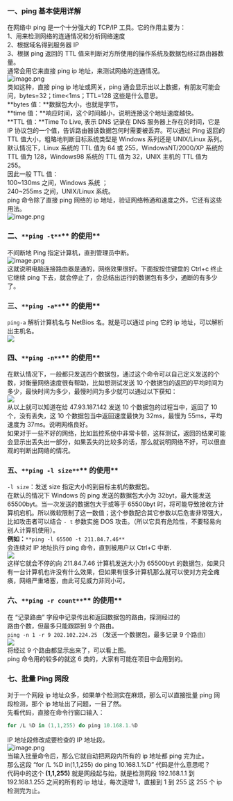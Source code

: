 <a name="B6BhR"></a>
### **一、ping 基本使用详解**
在网络中 ping 是一个十分强大的 TCP/IP 工具。它的作用主要为：<br />1、用来检测网络的连通情况和分析网络速度<br />2、根据域名得到服务器 IP<br />3、根据 ping 返回的 TTL 值来判断对方所使用的操作系统及数据包经过路由器数量。<br />通常会用它来直接 ping ip 地址，来测试网络的连通情况。<br />![image.png](https://cdn.nlark.com/yuque/0/2022/png/396745/1657252862934-d8ddac7c-ec3a-4668-94eb-518948c1c0a9.png#clientId=ub829d9e5-6aba-4&from=paste&height=258&id=ua5b3cbe1&originHeight=646&originWidth=1879&originalType=binary&ratio=1&rotation=0&showTitle=false&size=356082&status=done&style=none&taskId=u8eaef70b-097e-4406-a0cb-d259f58e468&title=&width=751.6)<br />类如这种，直接 ping ip 地址或网关，ping 通会显示出以上数据，有朋友可能会问，bytes=32；time<1ms；TTL=128 这些是什么意思。<br />**bytes 值：**数据包大小，也就是字节。<br />**time 值：**响应时间，这个时间越小，说明连接这个地址速度越快。<br />**TTL 值：**Time To Live, 表示 DNS 记录在 DNS 服务器上存在的时间，它是 IP 协议包的一个值，告诉路由器该数据包何时需要被丢弃。可以通过 Ping 返回的 TTL 值大小，粗略地判断目标系统类型是 Windows 系列还是 UNIX/Linux 系列。<br />默认情况下，Linux 系统的 TTL 值为 64 或 255，WindowsNT/2000/XP 系统的 TTL 值为 128，Windows98 系统的 TTL 值为 32，UNIX 主机的 TTL 值为 255。<br />因此一般 TTL 值：<br />100~130ms 之间，Windows 系统 ；<br />240~255ms 之间，UNIX/Linux 系统。<br />ping 命令除了直接 ping 网络的 ip 地址，验证网络畅通和速度之外，它还有这些用法。<br />![image.png](https://cdn.nlark.com/yuque/0/2022/png/396745/1657252968739-b86a118d-fcb8-40e2-b3a5-cf775cacd574.png#clientId=ub829d9e5-6aba-4&from=paste&height=734&id=u8625d8ea&originHeight=1836&originWidth=2308&originalType=binary&ratio=1&rotation=0&showTitle=false&size=1199762&status=done&style=none&taskId=ueb2cafb5-5d63-4ce8-95af-3949cd12a68&title=&width=923.2)
<a name="Rfeo1"></a>
### **二、**`**ping -t**`** 的使用**
不间断地 Ping 指定计算机，直到管理员中断。<br />![image.png](https://cdn.nlark.com/yuque/0/2022/png/396745/1657253014181-61d44acb-b4b0-4304-aa29-d7723d677cd7.png#clientId=ub829d9e5-6aba-4&from=paste&height=490&id=ub59aee5f&originHeight=1225&originWidth=2020&originalType=binary&ratio=1&rotation=0&showTitle=false&size=662470&status=done&style=none&taskId=u8a1c410c-aa09-4575-b363-67e4134ad30&title=&width=808)<br />这就说明电脑连接路由器是通的，网络效果很好。下面按按住键盘的 Ctrl+c 终止它继续 ping 下去，就会停止了，会总结出运行的数据包有多少，通断的有多少了。
<a name="TMUMC"></a>
### **三、**`**ping -a**`** 的使用**
`ping-a` 解析计算机名与 NetBios 名。就是可以通过 ping 它的 ip 地址，可以解析出主机名。<br />![](https://cdn.nlark.com/yuque/0/2022/jpeg/396745/1657252767264-e23b9ac1-5d9f-4822-a28f-0f84888480ae.jpeg#clientId=ub829d9e5-6aba-4&from=paste&id=ub521388f&originHeight=251&originWidth=816&originalType=url&ratio=1&rotation=0&showTitle=false&status=done&style=none&taskId=u5fdabcea-45be-49fa-8202-1e3588868a4&title=)
<a name="AyT1k"></a>
### **四、**`**ping -n**`** 的使用**
在默认情况下，一般都只发送四个数据包，通过这个命令可以自己定义发送的个数，对衡量网络速度很有帮助，比如想测试发送 10 个数据包的返回的平均时间为多少，最快时间为多少，最慢时间为多少就可以通过以下获知：<br />![](https://cdn.nlark.com/yuque/0/2022/jpeg/396745/1657252767274-2af348bb-070b-4664-8231-0d5969e9e7c1.jpeg#clientId=ub829d9e5-6aba-4&from=paste&id=u2557f319&originHeight=335&originWidth=640&originalType=url&ratio=1&rotation=0&showTitle=false&status=done&style=none&taskId=u8a741ac9-ea37-4c7e-9128-35d1940baea&title=)<br />从以上就可以知道在给 47.93.187.142 发送 10 个数据包的过程当中，返回了 10 个，没有丢失，这 10 个数据包当中返回速度最快为 32ms，最慢为 55ms，平均速度为 37ms。说明网络良好。<br />如果对于一些不好的网络，比如监控系统中非常卡顿，这样测试，返回的结果可能会显示出丢失出一部分，如果丢失的比较多的话，那么就说明网络不好，可以很直观的判断出网络的情况。
<a name="uOlCY"></a>
### **五、**`**ping -l size**`** 的使用**
`-l size`：发送 size 指定大小的到目标主机的数据包。<br />在默认的情况下 Windows 的 ping 发送的数据包大小为 32byt，最大能发送 65500byt。当一次发送的数据包大于或等于 65500byt 时，将可能导致接收方计算机宕机。所以微软限制了这一数值；这个参数配合其它参数以后危害非常强大，比如攻击者可以结合 `- t` 参数实施 DOS 攻击。（所以它具有危险性，不要轻易向别人计算机使用）。<br />**例如：**`**ping -l 65500 -t 211.84.7.46**`<br />会连续对 IP 地址执行 ping 命令，直到被用户以 Ctrl+C 中断.<br />![](https://cdn.nlark.com/yuque/0/2022/jpeg/396745/1657252769838-eae4062e-45db-42e0-80d9-26cdb0aa8862.jpeg#clientId=ub829d9e5-6aba-4&from=paste&id=u9ece6cb3&originHeight=546&originWidth=640&originalType=url&ratio=1&rotation=0&showTitle=false&status=done&style=none&taskId=ub4294b58-10d4-4d4e-ad8d-4bb418c9773&title=)<br />这样它就会不停的向 211.84.7.46 计算机发送大小为 65500byt 的数据包，如果只有一台计算机也许没有什么效果，但如果有很多计算机那么就可以使对方完全瘫痪，网络严重堵塞，由此可见威力非同小可。
<a name="Sboyw"></a>
### **六、**`**ping -r count**`** 的使用**
在 “记录路由” 字段中记录传出和返回数据包的路由，探测经过的<br />路由个数，但最多只能跟踪到 9 个路由。<br />`ping -n 1 -r 9 202.102.224.25` （发送一个数据包，最多记录 9 个路由）<br />![](https://cdn.nlark.com/yuque/0/2022/jpeg/396745/1657252767671-0988e955-9aa4-4603-85e1-c9ae2fb6a1f2.jpeg#clientId=ub829d9e5-6aba-4&from=paste&id=uaf596678&originHeight=408&originWidth=640&originalType=url&ratio=1&rotation=0&showTitle=false&status=done&style=none&taskId=u15ae796b-e586-48dd-b4b6-b1db1754ce9&title=)<br />将经过 9 个路由都显示出来了，可以看上图。<br />ping 命令用的较多的就这 6 类的，大家有可能在项目中会用到的。
<a name="yITDp"></a>
### **七、批量 Ping 网段**
对于一个网段 ip 地址众多，如果单个检测实在麻烦，那么可以直接批量 ping 网段检测，那个 ip 地址出了问题，一目了然。<br />先看代码，直接在命令行窗口输入：
```powershell
for /L %D in (1,1,255) do ping 10.168.1.%D
```
IP 地址段修改成要检查的 IP 地址段。<br />![image.png](https://cdn.nlark.com/yuque/0/2022/png/396745/1657253229634-338454e3-29e9-4c03-b15d-7f0cf78e4f75.png#clientId=ub829d9e5-6aba-4&from=paste&height=704&id=u88421391&originHeight=1760&originWidth=3323&originalType=binary&ratio=1&rotation=0&showTitle=false&size=1389111&status=done&style=none&taskId=u5ac10c31-17d4-4e8c-a941-c9dd986ece3&title=&width=1329.2)<br />当输入批量命令后，那么它就自动把网段内所有的 ip 地址都 ping 完为止。<br />那么这段 “for /L %D in(1,1,255) do ping 10.168.1.%D” 代码是什么意思呢？<br />代码中的这个 **(1,1,255)** 就是网段起与始，就是检测网段 192.168.1.1 到 192.168.1.255 之间的所有的 ip 地址，每次逐增 1，直接到 1 到 255 这 255 个 ip 检测完为止。
